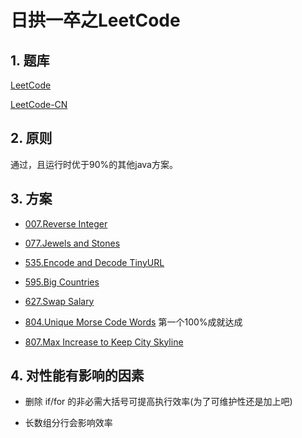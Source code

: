 # 日拱一卒之LeetCode


## 1. 题库
[LeetCode](https://leetcode.com/problemset/all/)

[LeetCode-CN](https://leetcode-cn.com/problemset/all/)

## 2. 原则
通过，且运行时优于90%的其他java方案。

## 3. 方案

* [007.Reverse Integer](src/me/rainking/ReverseInteger.java)

* [077.Jewels and Stones](src/me/rainking/JewelsAndStones.java)

* [535.Encode and Decode TinyURL](src/me/rainking/EncodeAndDecodeTinyURL.java)

* [595.Big Countries](src/me/rainking/BigCountries.sql)

* [627.Swap Salary](src/me/rainking/SwapSalary.sql)

* [804.Unique Morse Code Words](src/me/rainking/UniqueMorseCodeWords.java) 第一个100%成就达成

* [807.Max Increase to Keep City Skyline](src/me/rainking/MaxIncreaseToKeepCitySkyline.java)

## 4. 对性能有影响的因素

* 删除 if/for 的非必需大括号可提高执行效率(为了可维护性还是加上吧)

* 长数组分行会影响效率